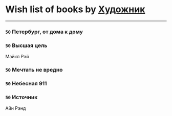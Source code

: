 # Wish list of books by [Художник](https://www.facebook.com/app_scoped_user_id/100004984741055/)
---

### `50` Петербург, от дома к дому

### `50` Высшая цель
Майкл Рэй

### `50` Мечтать не вредно

### `50` Небесная 911

### `50` Источник
Айн Рэнд

